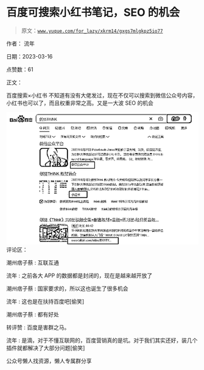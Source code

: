# 百度可搜索小红书笔记，SEO 的机会

> 原文：[`www.yuque.com/for_lazy/xkrm14/gxgs7mlgkpz5io77`](https://www.yuque.com/for_lazy/xkrm14/gxgs7mlgkpz5io77)



作者： 流年



日期：2023-03-16



点赞数：61



正文：



百度搜索×小红书 不知道有没有大佬发过，现在不仅可以搜索到微信公众号内容，小红书也可以了，而且权重非常之高。又是一大波 SEO 的机会



![](img/44c81aef98598bd21e8406bccd4e1e06.png)  <ne-p id="u28bc2b49" data-lake-id="u28bc2b49">评论区：



潮州痞子蔡 : 互联互通



流年 : 之前各大 APP 的数据都是封闭的，现在是越来越开放了



潮州痞子蔡 : 国家要求的，所以这也诞生了很多机会



流年 : 这也是在扶持百度吧[偷笑]



潮州痞子蔡 : 都有好处



转评赞 : 百度是害群之马。



流年 : 是滴，对于不懂互联网的，百度营销真的是坑。对于我们其实还好，装几个插件就都解决了大部分问题[偷笑]



公众号懒人找资源，懒人专属群分享

</ne-p>